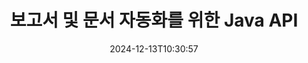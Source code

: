 ---
############################# Static ############################
layout: "landing"
date: 2024-12-13T10:30:57
draft: false

lang: ko
product: "Assembly"
product_tag: "assembly"
platform: "Java"
platform_tag: "java"

############################# Drop-down ############################
supported_platforms:
  items:
    # supported_platforms loop
    - title: ".NET"
      tag: "net"
    # supported_platforms loop
    - title: "Java"
      tag: "java"

############################# Head ############################
head_title: "문서 생성, 자동화 및 보고를 위한 Java 라이브러리"
head_description: "문서 생성을 자동화하고 보고서를 생성하기 위한 Java 라이브러리. 사용자 정의 템플릿을 사용하여 PDF, Word, Excel, PPTX, HTML 및 이메일 문서를 생성합니다."

############################# Header ############################
title: "보고서 및 문서 자동화를 위한 Java API"
description: "데이터와 템플릿을 병합하여 Java에서 보고서 생성을 간소화합니다."
words:
  for: "용"

actions:
  main: "NuGet에서 무료 체험 받기"
  main_link: "https://releases.groupdocs.com/java/repo/com/groupdocs/groupdocs-assembly/"
  alt: "라이선스 관리"
  alt_link: "https://purchase.groupdocs.com/pricing/assembly/java/"
  title: "시작할 준비가 되셨나요?"
  description: "GroupDocs.Assembly의 기능을 무료로 사용해 보거나 라이선스를 요청하세요."

release:
  title: "버전 {0} 출시"
  notes: "새로운 사항 보기"
  downloads: "다운로드"

code:
  title: "Java로 DOCX에서 차트 생성하기"
  more: "더 많은 예시"
  more_link: "https://github.com/groupdocs-assembly/GroupDocs.Assembly-for-Java/"
  install_title : "Maven XML"
  install: |
    <dependency>
      <groupId>com.groupdocs</groupId>
      <artifactId>groupdocs-assembly</artifactId>
      <version>{0}</version>
    </dependency>
  content: |
    ```java {style=abap}
    // 주 템플릿의 경로
    String template = "chart_template.docx";

    // 소스에서 관리자 생산성 데이터 검색
    DocumentTable data_table = 
        new DocumentTable("Managers.json", 1);

    // DataSourceInfo의 인스턴스를 데이터로 생성
    DataSourceInfo data 
        = new DataSourceInfo(data_table, "managers");

    // 다른 DataSourceInfo를 사용하여 차트 색상 설정
    DataSourceInfo design = 
        new DataSourceInfo("red", "color");

    // 데이터로 템플릿 채우고 출력으로 저장
    DocumentAssembler asm = new DocumentAssembler();
    asm.assembleDocument(template, "result.docx", data, design);
    ```

############################# Overview ############################
overview:
  enable: true
  title: "GroupDocs.Assembly 개요"
  description: "문서 생성을 자동화하고 원활한 데이터 통합을 위해 설계된 Java 라이브러리입니다."
  features:
    # feature loop
    - title: "Java로 템플릿에 비즈니스 데이터 병합하기"
      content: "GroupDocs.Assembly for Java를 사용하여 JSON, XML 또는 기타 소스의 데이터를 디자인된 템플릿에 쉽게 삽입하여 전문 보고서를 생성합니다."

    # feature loop
    - title: "포함된 객체 작업하기"
      content: "외부 소스의 데이터를 사용하여 문서의 테이블, 차트 및 다이어그램과 같은 요소를 자동으로 채웁니다."

    # feature loop
    - title: "고급 사용자 정의"
      content: "GroupDocs.Assembly for Java는 바코드 생성, URL을 통해 온라인 데이터 가져오기, 여러 형식으로 출력 내보내기와 같은 유연한 기능을 제공합니다."

############################# Platforms ############################
platforms:
  enable: true
  title: "플랫폼 독립성"
  description: "GroupDocs.Assembly for Java는 인기 있는 운영 체제, 개발 프레임워크 및 패키지 관리자와 원활하게 작동합니다."
  items:
    # platform loop
    - title: "Amazon"
      image: "amazon"
    # platform loop
    - title: "Docker"
      image: "docker"
    # platform loop
    - title: "Azure"
      image: "azure"
    # platform loop
    - title: "Eclipse"
      image: "eclipse"
    # platform loop
    - title: "IntelliJ"
      image: "intellij"
    # platform loop
    - title: "Windows"
      image: "windows"
    # platform loop
    - title: "Linux"
      image: "linux"
    # platform loop
    - title: "Maven"
      image: "maven"

############################# File formats ############################
formats:
  enable: true
  title: "지원하는 파일 형식"
  description: |
    GroupDocs.Assembly for Java는 다양한 [문서 형식](https://docs.groupdocs.com/assembly/java/supported-document-formats/)을 지원합니다.
  groups:
    # group loop
    - color: "green"
      content: |
        ### Microsoft Office 형식
        * **Word:**  DOCX, DOC, DOCM, DOT, DOTX, DOTM, RTF, WordprocessingML
        * **Excel:** XLSX, XLS, XLSM, XLSB, XLTM, XLT, XLTM, XLTX, SpreadsheetML
        * **PowerPoint:** PPT, PPTX, PPTM, PPS, PPSX, PPSM, POTM, POTX
    # group loop
    - color: "blue"
      content: |
        ### 이미지 및 기타 형식
        * **휴대용:** PDF
        * **이미지:** SVG, TIFF
        * **기타 오피스 형식:** ODT, OTT, OTS, ODS, ODP, OTP
      # group loop
    - color: "red"
      content: |
        ### 기타 형식
        * **웹:** HTML, MHTML
        * **이메일:** EML, MSG, EMLX
        * **기타:** EPUB, MD

############################# Features ############################
features:
  enable: true
  title: "GroupDocs.Assembly의 주요 기능"
  description: "고급 데이터 핸들링으로 전문 문서 및 보고서를 생성합니다."

  items:
    # feature loop
    - icon: "preview"
      title: "시각적 데이터 요소"
      content: "문서에 차트, 테이블, 이미지 및 목록과 같은 요소를 추가하고 형식화합니다."

    # feature loop
    - icon: "manipulate"
      title: "데이터 변환"
      content: "효과적으로 데이터를 정리하고 표시하기 위해 수식, 정렬 및 기타 도구를 사용합니다."

    # feature loop
    - icon: "two_pages"
      title: "다양한 형식 지원"
      content: "템플릿과 출력 파일 모두 일반 파일 형식으로 쉽게 작업할 수 있습니다."

    # feature loop
    - icon: "document_settings"
      title: "향상된 템플릿 형식화"
      content: "서수, 기수 및 기타 고급 형식 옵션으로 템플릿을 사용자 정의합니다."

    # feature loop
    - icon: "text"
      title: "동적 바코드 생성"
      content: "필요에 따라 신속하게 바코드 이미지를 생성하고 문서에 삽입합니다."

    # feature loop
    - icon: "add"
      title: "유연한 텍스트 스타일링"
      content: "템플릿에서 대문자, 소문자, 제목 대문자 또는 기타 스타일을 적용합니다."

    # feature loop
    - icon: "manipulate"
      title: "외부 콘텐츠 가져오기"
      content: "문서를 생성하는 동안 외부 파일의 콘텐츠를 동적으로 삽입합니다."

    # feature loop
    - icon: "convert"
      title: "여러 형식으로 내보내기"
      content: "지정한 확장자 또는 구성을 사용하여 최종 문서를 다양한 파일 형식으로 저장합니다."

    # feature loop
    - icon: "update"
      title: "동적 미디어 삽입"
      content: "문서 생성 중에 Base64 인코딩된 데이터를 사용하여 이미지 또는 기타 콘텐츠를 삽입합니다."

############################# Code samples ############################
code_samples:
  enable: true
  title: "코드 샘플"
  description: "GroupDocs.Assembly의 일반적인 작업을 위한 샘플 코드 탐색."
  items:
    # code sample loop
    - title: "Word에서 글머리 목록 만들기"
      content: |
        Word 문서에 조직적인 데이터 표현을 위해 [글머리 목록](https://docs.groupdocs.com/assembly/java/bulleted-list-in-word-processing-document/)을 추가하는 방법을 배웁니다. 이 예는 GroupDocs.Assembly를 사용하여 Word에 목록을 생성하는 방법을 보여줍니다.
        {{< landing/code title="Word에서 글머리 목록 만들기">}}
        ```java {style=abap}
        // 문서 페이지에 이 템플릿을 삽입하세요:
        // 관리자의 성과 지표
        // . <<foreach [in products]>><<[ProductName]>>
        // <</foreach>>

        // 템플릿 경로 지정
        String template = "Bulleted List Template.docx";

        // 출력 파일 경로 설정
        String result = "Result Report.docx"

        // JSON 소스에서 관리자 데이터를 가져옵니다
        JsonDataSource dataSource = new JsonDataSource("Report data.json");
        DataSourceInfo data = new DataSourceInfo(dataSource, "managers")

        // 채워진 데이터로 보고서를 생성합니다
        DocumentAssembler assembler = new DocumentAssembler();
        assembler.assembleDocument(template, result, data);
        ```
        {{< /landing/code >}}
    # code sample loop
    - title: "PPTX에서 원형 차트 생성하기"
      content: |
        템플릿과 XML을 사용하여 프레젠테이션에 [원형 차트](https://docs.groupdocs.com/assembly/java/pie-chart-in-presentation-document/)를 추가합니다. 데이터를 시각화하여 보고서를 더욱 매력적으로 만듭니다.
        {{< landing/code title="PPTX에서 원형 차트 생성하기">}}
        ```java {style=abap}   
        // 프레젠테이션에 차트 제목 템플릿 추가:
        // 고객 수익 <<foreach [in customers]>> 
        // <<x [CustomerName]>>

        // 차트 데이터 템플릿도 포함하세요:
        // Total Order Price<<foreach [in customers]>> 
        // <<x [CustomerName]>>

        // 차트 템플릿 경로 지정
        String template = "Pie Chart Template.pptx";

        // 출력 파일 경로 설정
        String result = "Result Report.pptx"

        // XML 소스에서 고객 데이터를 가져옵니다
        JsonDataSource dataSource = new JsonDataSource("Chart data.xml");
        DataSourceInfo data = new DataSourceInfo(dataSource, "customers")

        // 차트를 생성하고 결과를 저장합니다
        DocumentAssembler assembler = new DocumentAssembler();
        assembler.assembleDocument(template, result, data);
        ```
        {{< /landing/code >}}

---